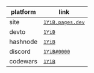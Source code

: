 |  platform |                            link                                |
|-----------|----------------------------------------------------------------|
|  site     |  <kbd><a href="https://1YiB.pages.dev">1YiB.pages.dev</a></kbd>|
| devto     |  <kbd><a href="https://dev.to/1yib">1YiB</a></kbd>             |
|  hashnode |  <kbd><a href="1YiB.hashnode.dev">1YiB</a></kbd>               |
| discord   |  <kbd><a href="">1YiB#0000</a></kbd>                           |
| codewars  |  <kbd><a href="">1YiB</a></kbd>                                |
